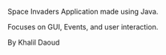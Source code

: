 Space Invaders Application made using Java.

Focuses on GUI, Events, and user interaction. 

By Khalil Daoud
